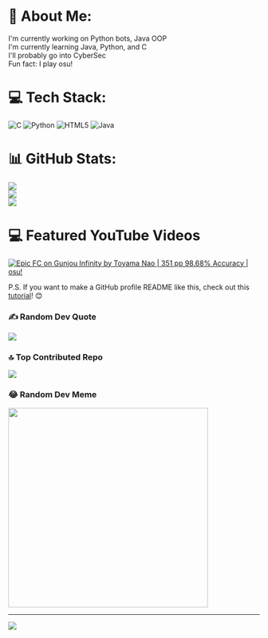 # 💫 About Me:
I'm currently working on Python bots, Java OOP<br>I'm currently learning Java, Python, and C<br>I'll probably go into CyberSec<br>Fun fact: I play osu!


# 💻 Tech Stack:
![C](https://img.shields.io/badge/c-%2300599C.svg?style=for-the-badge&logo=c&logoColor=white) ![Python](https://img.shields.io/badge/python-3670A0?style=for-the-badge&logo=python&logoColor=ffdd54) ![HTML5](https://img.shields.io/badge/html5-%23E34F26.svg?style=for-the-badge&logo=html5&logoColor=white) ![Java](https://img.shields.io/badge/java-%23ED8B00.svg?style=for-the-badge&logo=openjdk&logoColor=white)
# 📊 GitHub Stats:
![](https://github-readme-stats.vercel.app/api?username=aucs0n&theme=dark&hide_border=false&include_all_commits=true&count_private=true)<br/>
![](https://github-readme-streak-stats.herokuapp.com/?user=aucs0n&theme=dark&hide_border=false)<br/>
![](https://github-readme-stats.vercel.app/api/top-langs/?username=aucs0n&theme=dark&hide_border=false&include_all_commits=true&count_private=true&layout=compact)

# 💻 Featured YouTube Videos
<!-- YouTube video cards from https://github.com/DenverCoder1/github-readme-youtube-cards -->
<!-- If you want to display the latest videos, then simply follow the instructions in the above repo. -->
<!-- If you however want to select which videos display, then you can manually generate the video link by changing the below parameters in angle brackets. -->
<!-- https://ytcards.demolab.com/?id=<video ID>&title=<video+title>&lang=en&timestamp=<video publish date in Unix time format>&background_color=%230d1117&title_color=%23ffffff&stats_color=%23dedede&max_title_lines=1&width=250&border_radius=5&duration=<video duration in seconds> "<video title>") -->
<!-- BEGIN YOUTUBE-CARDS -->
[![Epic FC on Gunjou Infinity by Toyama Nao | 351 pp 98.68% Accuracy | osu!](https://ytcards.demolab.com/?id=q6e1IVrWIM8&title=Epic+FC+on+Gunjou+Infinity+by+Toyama+Nao+|+351+pp+98.68%+Accuracy+|+osu!&lang=en&timestamp=1716163200&background_color=%230d1117&title_color=%23ffffff&stats_color=%23dedede&max_title_lines=1&width=250&border_radius=5&duration=436 "Epic FC on Gunjou Infinity by Toyama Nao | 351 pp 98.68% Accuracy | osu!")](https://youtu.be/q6e1IVrWIM8?si=eiebtmmwl5ts5wWy)

<!-- END YOUTUBE-CARDS -->

P.S. If you want to make a GitHub profile README like this, check out this [tutorial](https://youtu.be/DWFs6aqknqw?si=oX-In0gOUUZiqINh)! 😊

### ✍️ Random Dev Quote
![](https://quotes-github-readme.vercel.app/api?type=horizontal&theme=radical)

### 🔝 Top Contributed Repo
![](https://github-contributor-stats.vercel.app/api?username=aucs0n&limit=5&theme=dark&combine_all_yearly_contributions=true)

### 😂 Random Dev Meme
<img src='https://memer-new.vercel.app/' style="height: 400px;"/>

---
[![](https://visitcount.itsvg.in/api?id=aucs0n&icon=0&color=0)](https://visitcount.itsvg.in)

<!-- Proudly created with GPRM ( https://gprm.itsvg.in ) -->
